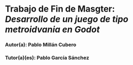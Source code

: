 # Trabajo de Fin de Masgter: *Desarrollo de un juego de tipo metroidvania en Godot*


### Autor(a): Pablo Millán Cubero
### Tutor(a)(es): Pablo García Sánchez

